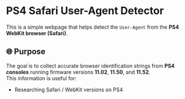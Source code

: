 # PS4 Safari User-Agent Detector

This is a simple webpage that helps detect the `User-Agent` from the **PS4 WebKit browser (Safari)**.

## 🌐 Purpose

The goal is to collect accurate browser identification strings from **PS4 consoles** running firmware versions **11.02**, **11.50**, and **11.52**.  
This information is useful for:

- Researching Safari / WebKit versions on PS4


